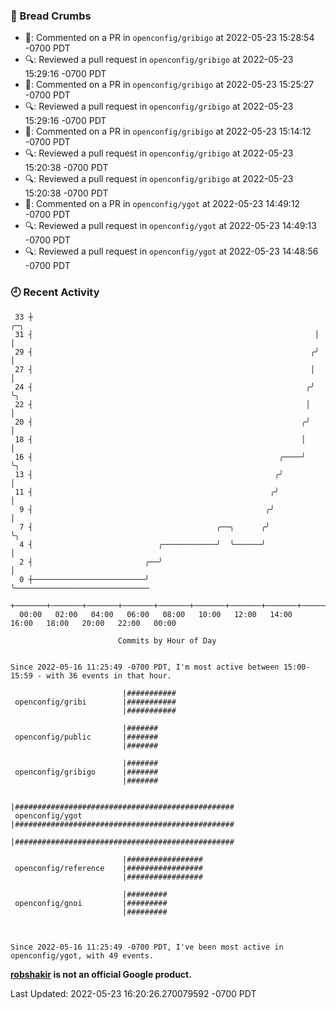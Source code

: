 ### 🍞 Bread Crumbs

 * 💬: Commented on a PR in  `openconfig/gribigo` at 2022-05-23 15:28:54 -0700 PDT
 * 🔍: Reviewed a pull request in  `openconfig/gribigo` at 2022-05-23 15:29:16 -0700 PDT
 * 💬: Commented on a PR in  `openconfig/gribigo` at 2022-05-23 15:25:27 -0700 PDT
 * 🔍: Reviewed a pull request in  `openconfig/gribigo` at 2022-05-23 15:29:16 -0700 PDT
 * 💬: Commented on a PR in  `openconfig/gribigo` at 2022-05-23 15:14:12 -0700 PDT
 * 🔍: Reviewed a pull request in  `openconfig/gribigo` at 2022-05-23 15:20:38 -0700 PDT
 * 🔍: Reviewed a pull request in  `openconfig/gribigo` at 2022-05-23 15:20:38 -0700 PDT
 * 💬: Commented on a PR in  `openconfig/ygot` at 2022-05-23 14:49:12 -0700 PDT
 * 🔍: Reviewed a pull request in  `openconfig/ygot` at 2022-05-23 14:49:13 -0700 PDT
 * 🔍: Reviewed a pull request in  `openconfig/ygot` at 2022-05-23 14:48:56 -0700 PDT

### 🕘 Recent Activity
```
 33 ┼                                                               ╭─╮
 31 ┤                                                               │ │
 29 ┤                                                              ╭╯ │
 27 ┤                                                              │  │
 24 ┤                                                             ╭╯  ╰╮
 22 ┤                                                             │    │
 20 ┤                                                            ╭╯    │
 18 ┤                                                            │     │
 16 ┤                                                       ╭────╯     ╰╮
 13 ┤                                                      ╭╯           │
 11 ┤                                                     ╭╯            │
  9 ┤                                                    ╭╯             │
  7 ┤                                         ╭──╮      ╭╯              ╰╮
  4 ┤                            ╭────────────╯  ╰──────╯                │
  2 ┤                         ╭──╯                                       │
  0 ┼─────────────────────────╯                                          ╰──────────────────────────────
    +───────+───────+───────+───────+───────+───────+───────+───────+───────+───────+───────+───────+────
  00:00   02:00   04:00   06:00   08:00   10:00   12:00   14:00   16:00   18:00   20:00   22:00   00:00   

						Commits by Hour of Day


Since 2022-05-16 11:25:49 -0700 PDT, I'm most active between 15:00-15:59 - with 36 events in that hour.

```



```
                         |###########
 openconfig/gribi        |###########
                         |###########

                         |#######
 openconfig/public       |#######
                         |#######

                         |#######
 openconfig/gribigo      |#######
                         |#######

                         |#################################################
 openconfig/ygot         |#################################################
                         |#################################################

                         |#################
 openconfig/reference    |#################
                         |#################

                         |#########
 openconfig/gnoi         |#########
                         |#########



Since 2022-05-16 11:25:49 -0700 PDT, I've been most active in openconfig/ygot, with 49 events.

```
**[robshakir](mailto:robjs@google.com) is not an official Google product.**  


Last Updated: 2022-05-23 16:20:26.270079592 -0700 PDT
